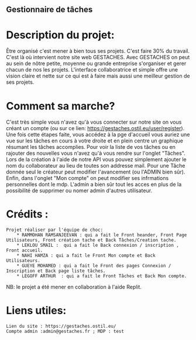 ## Gestionnaire de tâches 

# Description du projet:
Être organisé c'est mener à bien tous ses projets. C'est faire 30% du travail. C'est là où intervient notre site web GESTACHES. Avec GESTACHES on peut au sein de nôtre petite, moyenne ou grande entreprise s'organiser et gerer chacun de nos les projets. L'interface collaboratrice et simple offre une vision claire et nette sur ce qui est à faire mais aussi une meilleur gestion de ses projets.
	
# Comment sa marche?
C'est très simple vous n'avez qu'à vous connecter sur notre site on vous créant un compte (ou sur ce lien: https://gestaches.ostil.eu/user/register). Une fois cette étapes faite, vous accédez à la pge d'accueil vous auriez une vue sur les tâches en cours à votre droite et en plein centre un graphique résumant les tâches accomplies. Pour voir la liste de vos tâches ou en rajouter des nouvelles vous n'avez qu'à vous rendre sur l'onglet "Tâches". Lors de la création à l'aide de notre API vous pouvez simplement ajouter le nom du collaborateur au lieu de toutes son addresse mail. Pour une Tâche donnée seul le créateur peut modifier l'avancement (ou l'ADMIN bien sûr). Enfin, dans l'onglet "Mon compte" on peut modifier ses infrmations personnelles dont le mdp. L'admin a bien sûr tout les acces en plus de la possibilité de supprimer ou nomer admin d'autres utilisateur. 

	
# Crédits :
	Projet réaliser par l'équipe de choc:
		* RAMMOHAN RAMSANJEEVAN : qui a fait le Front heander, Front Page Utilisateurs, Front création tache et Back Tâches/Creation tache.
		* LEKLOU SMAIL :  qui a fait le Back connexion / inscription , Front accueil.
		* NAHI HAMZA : qui a fait le Front Mon compte et Back Utilisateurs.
		* GUEYE MOHAMED : qui a fait le Front des pages Connexion / Inscription et Back page liste tâches.
		* LEGOFF ARTHUR  : qui a fait le Front Tâches et Back Mon compte.
		
NB: le projet a été mener en collaboration à l'aide Replit. 

# Liens utiles:
	Lien du site : https://gestaches.ostil.eu/
	Compte admin :admin@gestaches.fr ; MDP : test
